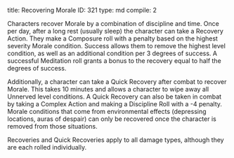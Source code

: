 title:          Recovering Morale
ID:             321
type:           md
compile:        2


Characters recover Morale by a combination of discipline and time. Once per day, after a long rest (usually sleep) the character can take a Recovery Action. They make a Composure roll with a penalty based on the highest severity Morale condition. Success allows them to remove the highest level condition, as well as an additional condition per 3 degrees of success. A successful Meditation roll grants a bonus to the recovery equal to half the degrees of success.

Additionally, a character can take a Quick Recovery after combat to recover Morale. This takes 10 minutes and allows a character to wipe away all Unnerved level conditions. A Quick Recovery can also be taken in combat by taking a Complex Action and making a Discipline Roll with a -4 penalty. Morale conditions that come from environmental effects (depressing locations, auras of despair) can only be recovered once the character is removed from those situations. 

Recoveries and Quick Recoveries apply to all damage types, although they are each rolled individually.